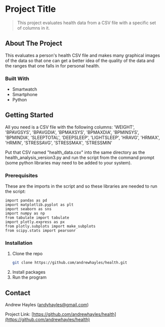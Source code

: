 # Project Title

> This project evaluates health data from a CSV file with a specific set of columns in it.

## About The Project

This evaluates a person's health CSV file and makes many graphical images of the data so that one can get a better idea of the quality of the data and the ranges that one falls in for personal health.

### Built With

* Smartwatch
* Smartphone
* Python

## Getting Started

All you need is a CSV file with the following columns: 'WEIGHT', 'BPAVGSYS', 'BPAVGDIA', 'BPMAXSYS', 'BPMAXDIA', 'BPMINSYS', 'BPMINDIA', 'SLEEPTOTAL', 'DEEPSLEEP', 'LIGHTSLEEP', 'HRAVG', 'HRMAX', 'HRMIN', 'STRESSAVG', 'STRESSMAX', 'STRESSMIN'

Put that CSV named "health_data.csv" into the same directory as the health_analysis_version3.py and run the script from the command prompt (some python libraries may need to be added to your system).

### Prerequisites

These are the imports in the script and so these libraries are needed to run the script:
```
import pandas as pd
import matplotlib.pyplot as plt
import seaborn as sns
import numpy as np
from tabulate import tabulate
import plotly.express as px
from plotly.subplots import make_subplots
from scipy.stats import pearsonr
```
### Installation

1.  Clone the repo
    ```sh
    git clone https://github.com/andrewhayles/health.git
    ```
2.  Install packages
3.  Run the program


## Contact

Andrew Hayles (andyhayles@gmail.com)

Project Link: [https://github.com/andrewhayles/health](https://github.com/andrewhayles/health)